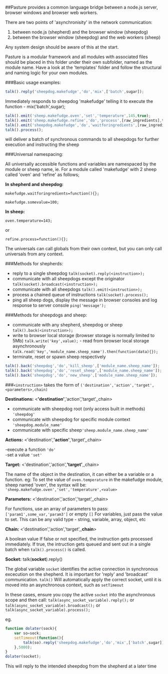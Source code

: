 ##Pasture provides a common language bridge between a node.js server, browser windows and browser web workers.

There are two points of 'asynchronisity' in the network communication:

1. between node.js (shepherd) and the browser window (sheepdog)
2. between the  browser window (sheepdog) and the web workers (sheep)

Any system design should be aware of this at the start.

Pasture is a modular framework and all modules with associated files should be placed in this folder under their own subfolder, named as the module name.
Have a look at the 'templates' folder and follow the structural and naming logic for your own modules.


###Basic usage examples:

```javascript
talk().reply('sheepdog.makefudge','do','mix',['batch',sugar]);
```
Immediately responds to sheepdog 'makefudge' telling it to execute the function - mix('batch',sugar);

```javascript
talk().emit('sheep.makefudge.oven','set','temperature',145,true);
talk().emit('sheep.makefudge.refine','do','process',[raw_ingredients],true);
talk().emit('sheepdog.makefudge','do','waitforingredients',[raw_ingredients],true);
talk().process();
```

will deliver a batch of synchronous commands to all sheepdogs for further execution and instructing the sheep


###Universal namespacing:

All universally accessible functions and variables are namespaced by the module or sheep name, ie.
For a module called 'makefudge' with 2 sheep called 'oven' and 'refine' as follows;

**In shepherd and sheepdog:**

`makefudge.waitforingredients=function(){};`

`makefudge.somevalue=100;`

**In sheep:**

`oven.temperature=143;`

or

`refine.process=function(){};`
  
The universals can call globals from their own context, but you can only call universals from any context.


###Methods for shepherds:

- reply to a single sheepdog `talk(socket).reply(<instruction>);`		
- communicate with all sheepdogs except the originator `talk(socket).broadcast(<instruction>);` 	
- communicate with all sheepdogs `talk().emit(<instruction>);` 			
- process a chained queue of instructions `talk(socket).process();`			
- ping all sheep dogs, display the message in browser consoles and log response to server console `ping('message');`				



###Methods for sheepdogs and sheep:

- communicate with any shepherd, sheepdog or sheep `talk().back(<instruction>);` 		
- write to browser local storage (browser storage is normally limited to 5Mb) `talk.write('key',value);`		- read from browser local storage asynchronously `talk.read('key','module_name.sheep_name').then(function(data){});`
- terminate, reset or spawn sheep respectively				
```javascript
talk().back('sheepdog','do','kill_sheep',['module_name.sheep_name']);
talk().back('sheepdog','do','reset_sheep',['module_name.sheep_name']);
talk().back('sheepdog','do','new_sheep',['module_name.sheep_name']);
```

###`<instruction>` takes the form of `('destination','action','target',<parameters>,chain)`

**Destinations:** <**'destination'**,'action','target',<parameters>,chain>

- communicate with sheepdog root (only access built in methods) `'sheepdog'`
- communicate with sheepdog for specific module context `'sheepdog.module_name'`				
- communicate with specific sheep`'sheep.module_name.sheep_name'`				

**Actions:** <'destination',**'action'**,'target',<parameters>,chain>

-execute a function `'do'`										
-set a value `'set'`										


**Target:** <'destination','action',**'target'**,<parameters>,chain>

The name of the object in the destination, it can either be a variable or a function. eg:
To set the value of `oven.temperature` in the makefudge module, sheep named 'oven', the syntax will be: `'sheep.makefudge.oven','set','temperature',<value>`


**Parameters:** <'destination','action','target',**<parameters>**,chain>

For functions, use an array of parameters to pass: `['param1',some_var,'param3']` or empty `[]`
For variables, just pass the value to set. This can be any valid type - string, variable, array, object, etc

**Chain:** <'destination','action','target',<parameters>,**chain**>

A boolean value
If false or not specified, the instruction gets processed immediately. 
If true, the intruction gets queued and sent out in a single batch when `talk().process()` is called.

**Socket:** talk(**socket**).reply(<instruction>) 

The global variable `socket` identifies the active connection in synchronous excecution on the shepherd. It is important for 'reply' and 'broadcast' communication. 
`talk()` Will automatically apply the correct socket, until it is moved into an asynchronous context, such as `setTimeout`

In these cases, ensure you copy the active `socket` into the asynchronous scope and then call: 
`talk(async_socket_variable).reply();`
or  
`talk(async_socket_variable).broadcast();`
or
`talk(async_socket_variable).process();`

eg.
```javascript
function dolater(sock){
	var so=sock;
	setTimeout(function(){
		talk(so).reply('sheepdog.makefudge','do','mix',['batch',sugar])
	},5000);
}
dolater(socket);
```

This will reply to the intended sheepdog from the shepherd at a later time
